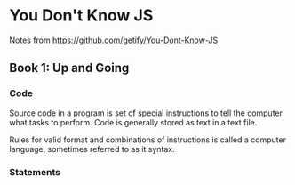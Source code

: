 # You Don't Know JS

Notes from https://github.com/getify/You-Dont-Know-JS

## Book 1: Up and Going

### Code

Source code in a program is set of special instructions to tell the computer what tasks to perform. Code is generally stored as text in a text file.

Rules for valid format and combinations of instructions is called a computer language, sometimes referred to as it syntax. 

### Statements

